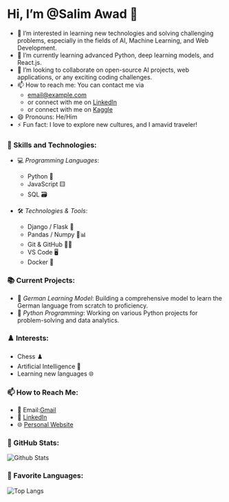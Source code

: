 # Hi, I’m @Salim Awad 👋

- 👀 I’m interested in learning new technologies and solving challenging problems, especially in the fields of AI, Machine Learning, and Web Development.
- 🌱 I’m currently learning advanced Python, deep learning models, and React.js.
- 💬 I’m looking to collaborate on open-source AI projects, web applications, or any exciting coding challenges.
- 📫 How to reach me: You can contact me via
  -  [email@example.com](SalimAwad925@gmail.com)
  -  or connect with me on [LinkedIn](www.linkedin.com/in/salim-awad-1007a8319)
  -  or connect with me on [Kaggle](https://www.kaggle.com/salimawad)
- 😄 Pronouns: He/Him
- ⚡ Fun fact: I love to explore new cultures, and I amavid traveler!








### 💼 Skills and Technologies:
- 💻 *Programming Languages*: 
  - Python 🐍
  - JavaScript 🟨
  - SQL 🗃️

- 🛠️ *Technologies & Tools*:
  - Django / Flask 🌱
  - Pandas / Numpy 🐼📊
  - Git & GitHub 🔧🐙
  - VS Code 🖥️
  - Docker 🐳

### 📚 Current Projects:
- 🔭 *German Learning Model*: Building a comprehensive model to learn the German language from scratch to proficiency.
- 🤖 *Python Programming*: Working on various Python projects for problem-solving and data analytics.

### ♟️ Interests:
- Chess ♟️
- Artificial Intelligence 🤖
- Learning new languages 🌐

### 📫 How to Reach Me:
- 📧 Email:[Gmail](Salimawad@gmail.com)
- 💼 [LinkedIn](https://www.linkedin.com/in/salim-awad)
- 🌐 [Personal Website](https://www.salimawad.com)

### 🌟 GitHub Stats:
![Github Stats](https://github-readme-stats.vercel.app/api?username=SalimAwad85&show_icons=true&theme=radical)

### 🚀 Favorite Languages:
![Top Langs](https://github-readme-stats.vercel.app/api/top-langs/?username=SalimAwad85&layout=compact&theme=radical)
